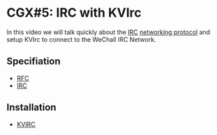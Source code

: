 # CGX#5: IRC with KVIrc

In this video we will talk quickly about the
[IRC](https://en.wikipedia.org/wiki/Internet_Relay_Chat)
[networking protocol](https://en.wikipedia.org/wiki/Communication_protocol)
and setup KVIrc to connect to the WeChall IRC Network.


## Specifiation

 - [RFC](https://www.ietf.org/standards/rfcs/)
 - [IRC](https://www.rfc-editor.org/rfc/rfc1459)
 
 
## Installation
 
 - [KVIRC](http://www.kvirc.net/)
